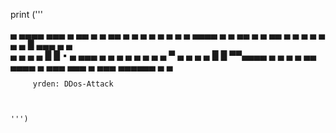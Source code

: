   print ('''


  ▄ ▄▄▄▄  ▄▄▄ ▄ ▄▄ ▄ ▄ ▄▄ ▄ ▄ ▄
 ▄                           ▄
  ▄                          ▄
    ▄       ▄▄▄▄ ▄ ▄ ▄▄       ▄
      ▄      ▄▄       ▄      ▄
       ▄        ▄    ▄      ▄
        ▄        █  ▄▄▄ ▄ ▄   
          ▄        ▄ 
            ▄       ▄
             █       █ ▪
      ▄ ▄▄▄ ▄ ▄        ▄
    ▄      ▄   ▄         ▄ 
   ▄      ▀      ▄          ▄ ▄
  ▄   █  █ ▀▀▄▄▄▄         ▄     ▄
 ▄                                ▄
 ▄▄ ▄▄▄▄ ▄ ▄▄▄ ▄▄▄ ▄ ▄▄▄  ▄▄▄▄▄▄ ▄ ▄ 

         yrden: DDos-Attack       
                


    ''')